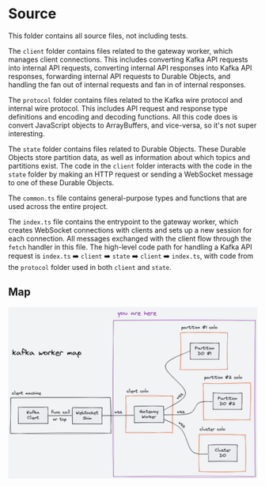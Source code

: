 # Source

This folder contains all source files, not including tests.

The `client` folder contains files related to the gateway worker, which manages client connections. This includes converting Kafka API requests into internal API requests, converting internal API responses into Kafka API responses, forwarding internal API requests to Durable Objects, and handling the fan out of internal requests and fan in of internal responses.

The `protocol` folder contains files related to the Kafka wire protocol and internal wire protocol. This includes API request and response type definitions and encoding and decoding functions. All this code does is convert JavaScript objects to ArrayBuffers, and vice-versa, so it's not super interesting.

The `state` folder contains files related to Durable Objects. These Durable Objects store partition data, as well as information about which topics and partitions exist. The code in the `client` folder interacts with the code in the `state` folder by making an HTTP request or sending a WebSocket message to one of these Durable Objects.

The `common.ts` file contains general-purpose types and functions that are used across the entire project.

The `index.ts` file contains the entrypoint to the gateway worker, which creates WebSocket connections with clients and sets up a new session for each connection. All messages exchanged with the client flow through the `fetch` handler in this file. The high-level code path for handling a Kafka API request is `index.ts` :arrow_right: `client` :arrow_right: `state` :arrow_right: `client` :arrow_right: `index.ts`, with code from the `protocol` folder used in both `client` and `state`.

## Map

![kafka worker map](map.png)
